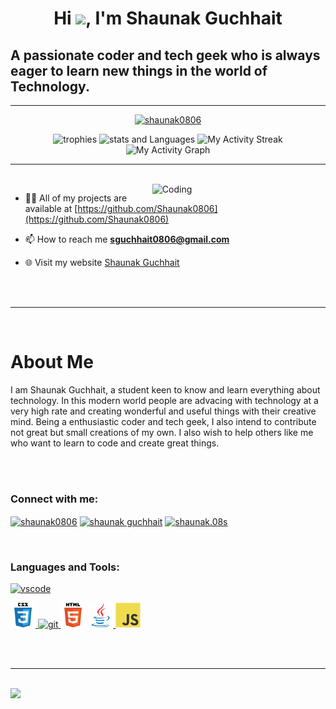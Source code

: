 <h1 align="center">Hi <img src="https://media.giphy.com/media/hvRJCLFzcasrR4ia7z/giphy.gif" width="28">, I'm Shaunak Guchhait</h1>

<h2 align="left">A passionate coder and tech geek who is always eager to learn new things in the world of Technology.</h2>
<hr>
<p align="center"> <a href="https://github-profile-trophy.vercel.app/?username=shaunak0806&theme=monokai"><img src="https://github-profile-trophy.vercel.app/?username=shaunak0806&theme=monokai" alt="shaunak0806" /></a> </p>

<p align="center">
<img alt="trophies" height=150 src="https://github-readme-stats.vercel.app/api?username=shaunak0806&count_private=true&include_all_commits=true&theme=radical&show_icons=true" />

<img alt="stats and Languages" height=150 src="https://github-readme-stats.vercel.app/api/top-langs/?username=shaunak0806&layout=compact&theme=radical&langs_count=10" /> 
<img alt="My Activity Streak" src="http://github-readme-streak-stats.herokuapp.com/?user=Shaunak0806&theme=onedark" /><br>
<img alt="My Activity Graph" src="https://activity-graph.herokuapp.com/graph?username=Shaunak0806&bg_color=1F222E&color=F8D866&line=F85D7F&point=FFFFFF&hide_border=true" />
</p>


</p>
<hr /><br />
<img  align="right"   width="55%" src="https://raw.githubusercontent.com/onimur/.github/master/.resources/git-header.svg" alt="Coding">


- 👨‍💻 All of my projects are available at [https://github.com/Shaunak0806](https://github.com/Shaunak0806)

- 📫 How to reach me **sguchhait0806@gmail.com**

- 🌐 Visit my website [Shaunak Guchhait](https://shaunak0806.github.io)

<br>
<br>
<hr><br>


<h1>About Me</h1>
<p>I am Shaunak Guchhait, a student keen to know and learn everything about technology. In this modern world people are advacing with technology at a very high rate and creating wonderful and useful things with their creative mind. Being a enthusiastic coder and tech geek, I also intend to contribute not great but small creations of my own. I also wish to help others like me who want to learn to code and create great things.</p>
<br>
<br>


<h3 align="left">Connect with me:</h3>
<p align="left">
<a href="https://twitter.com/shaunak0806" target="blank"><img align="center" src="https://raw.githubusercontent.com/rahuldkjain/github-profile-readme-generator/master/src/images/icons/Social/twitter.svg" alt="shaunak0806" height="30" width="40" /></a>
<a href="https://stackoverflow.com/users/16436769/shaunak-guchhait" target="blank"><img align="center" src="https://raw.githubusercontent.com/rahuldkjain/github-profile-readme-generator/master/src/images/icons/Social/stack-overflow.svg" alt="shaunak guchhait" height="30" width="40" /></a>
<a href="https://instagram.com/shaunak.08s" target="blank"><img align="center" src="https://raw.githubusercontent.com/rahuldkjain/github-profile-readme-generator/master/src/images/icons/Social/instagram.svg" alt="shaunak.08s" height="30" width="40"></a>

</p> 

<br>
<h3 align="left">Languages and Tools:</h3>
<a href="https://code.visualstudio.com"><img src="https://github.com/keikomori/icons-badges/blob/master/icons/VSCode/vscode.svg" alt="vscode" width="40" height="40"/>
<p align="left"> <a href="https://www.w3schools.com/css/" target="_blank"> <img src="https://raw.githubusercontent.com/devicons/devicon/master/icons/css3/css3-original-wordmark.svg" alt="css3" width="40" height="40"/> </a> <a href="https://git-scm.com/" target="_blank"> 
<img src="https://www.vectorlogo.zone/logos/git-scm/git-scm-icon.svg" alt="git" width="40" height="40"/> </a> <a href="https://www.w3.org/html/" target="_blank"> 
<img src="https://raw.githubusercontent.com/devicons/devicon/master/icons/html5/html5-original-wordmark.svg" alt="html5" width="40" height="40"/></a> 
<a href="https://www.java.com" target="_blank"> <img src="https://raw.githubusercontent.com/devicons/devicon/master/icons/java/java-original.svg" alt="java" width="40" height="40"/> </a> <a href="https://developer.mozilla.org/en-US/docs/Web/JavaScript" target="_blank"> <img src="https://raw.githubusercontent.com/devicons/devicon/master/icons/javascript/javascript-original.svg" alt="javascript" width="40" height="40"/></a>  
</p>

<br>


<br>



<hr>
<br align="center">
    <img src="https://img.shields.io/badge/THANKS%20FOR-VISITING%20❤%EF%B8%8F-informational?style=for-the-badge&logo=github"/>


